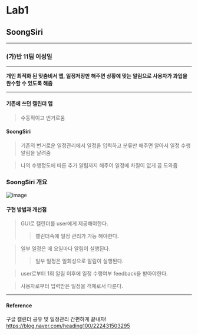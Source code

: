 # Lab1

## SoongSiri
----------------   
  

### (가)반 11팀 이성일  
---------------------

__개인 최적화 된 맞춤비서 앱, 일정저장만 해주면 상황에 맞는 알림으로 사용자가 과업을 완수할 수 있도록 해줌__  


---------------------------------------------------  



#### 기존에 쓰던 캘린더 앱
> 수동적이고 번거로움



#### SoongSiri
> 기존의 번거로운 일정관리에서 일정을 입력하고 분류만 해주면 알아서 일정 수행 알림을 날려줌  

> 나의 수행정도에 따른 추가 알림까지 해주어 일정에 차질이 없게 끔 도와줌


### SoongSiri 개요  

![image](https://user-images.githubusercontent.com/91835961/139588339-b3322262-4951-4f8e-81dd-997e4bc1e20a.png)


#### 구현 방법과 개선점

> GUI로 캘린더를 user에게 제공해야한다. 
> > 캘린더속에 일정 관리가 가능 해야한다.

> 일부 일정은 매 요일마다 알림이 실행된다.
> > 일부 일정은 일회성으로 알림이 실행된다.

> user로부터 1회 알림 이후에 일정 수행여부 feedback을 받아야한다.

> 사용자로부터 입력받은 일정을 객체로서 다룬다.
-----------------------------------------------

#### Reference

구글 캘린더 공유 및 일정관리 간편하게 끝내자!  
<https://blog.naver.com/heading100/222431503295>




